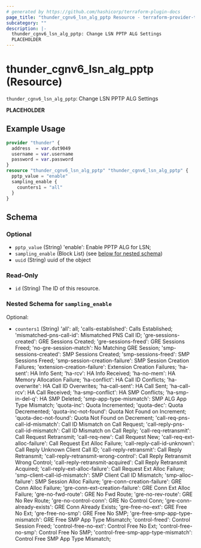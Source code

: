```yaml
---
# generated by https://github.com/hashicorp/terraform-plugin-docs
page_title: "thunder_cgnv6_lsn_alg_pptp Resource - terraform-provider-thunder"
subcategory: ""
description: |-
  thunder_cgnv6_lsn_alg_pptp: Change LSN PPTP ALG Settings
  PLACEHOLDER
---
```


# thunder_cgnv6_lsn_alg_pptp (Resource)

`thunder_cgnv6_lsn_alg_pptp`: Change LSN PPTP ALG Settings

__PLACEHOLDER__

## Example Usage

```terraform
provider "thunder" {
  address  = var.dut9049
  username = var.username
  password = var.password
}
resource "thunder_cgnv6_lsn_alg_pptp" "thunder_cgnv6_lsn_alg_pptp" {
  pptp_value = "enable"
  sampling_enable {
    counters1 = "all"
  }
}
```

<!-- schema generated by tfplugindocs -->
## Schema

### Optional

- `pptp_value` (String) 'enable': Enable PPTP ALG for LSN;
- `sampling_enable` (Block List) (see [below for nested schema](#nestedblock--sampling_enable))
- `uuid` (String) uuid of the object

### Read-Only

- `id` (String) The ID of this resource.

<a id="nestedblock--sampling_enable"></a>
### Nested Schema for `sampling_enable`

Optional:

- `counters1` (String) 'all': all; 'calls-established': Calls Established; 'mismatched-pns-call-id': Mismatched PNS Call ID; 'gre-sessions-created': GRE Sessions Created; 'gre-sessions-freed': GRE Sessions Freed; 'no-gre-session-match': No Matching GRE Session; 'smp-sessions-created': SMP Sessions Created; 'smp-sessions-freed': SMP Sessions Freed; 'smp-session-creation-failure': SMP Session Creation Failures; 'extension-creation-failure': Extension Creation Failures; 'ha-sent': HA Info Sent; 'ha-rcv': HA Info Received; 'ha-no-mem': HA Memory Allocation Failure; 'ha-conflict': HA Call ID Conflicts; 'ha-overwrite': HA Call ID Overwrites; 'ha-call-sent': HA Call Sent; 'ha-call-rcv': HA Call Received; 'ha-smp-conflict': HA SMP Conflicts; 'ha-smp-in-del-q': HA SMP Deleted; 'smp-app-type-mismatch': SMP ALG App Type Mismatch; 'quota-inc': Quota Incremented; 'quota-dec': Quota Decremented; 'quota-inc-not-found': Quota Not Found on Increment; 'quota-dec-not-found': Quota Not Found on Decrement; 'call-req-pns-call-id-mismatch': Call ID Mismatch on Call Request; 'call-reply-pns-call-id-mismatch': Call ID Mismatch on Call Reply; 'call-req-retransmit': Call Request Retransmit; 'call-req-new': Call Request New; 'call-req-ext-alloc-failure': Call Request Ext Alloc Failure; 'call-reply-call-id-unknown': Call Reply Unknown Client Call ID; 'call-reply-retransmit': Call Reply Retransmit; 'call-reply-retransmit-wrong-control': Call Reply Retransmit Wrong Control; 'call-reply-retransmit-acquired': Call Reply Retransmit Acquired; 'call-reply-ext-alloc-failure': Call Request Ext Alloc Failure; 'smp-client-call-id-mismatch': SMP Client Call ID Mismatch; 'smp-alloc-failure': SMP Session Alloc Failure; 'gre-conn-creation-failure': GRE Conn Alloc Failure; 'gre-conn-ext-creation-failure': GRE Conn Ext Alloc Failure; 'gre-no-fwd-route': GRE No Fwd Route; 'gre-no-rev-route': GRE No Rev Route; 'gre-no-control-conn': GRE No Control Conn; 'gre-conn-already-exists': GRE Conn Already Exists; 'gre-free-no-ext': GRE Free No Ext; 'gre-free-no-smp': GRE Free No SMP; 'gre-free-smp-app-type-mismatch': GRE Free SMP App Type Mismatch; 'control-freed': Control Session Freed; 'control-free-no-ext': Control Free No Ext; 'control-free-no-smp': Control Free No SMP; 'control-free-smp-app-type-mismatch': Control Free SMP App Type Mismatch;


